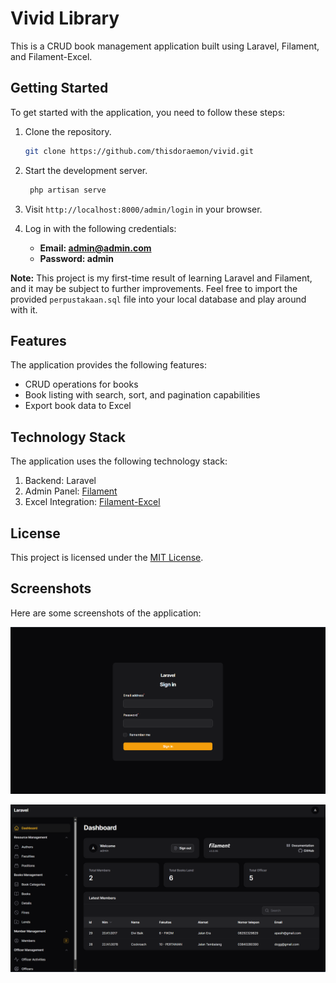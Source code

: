 # Vivid Library

This is a CRUD book management application built using Laravel, Filament, and Filament-Excel.

## Getting Started
To get started with the application, you need to follow these steps:

1. Clone the repository.
   
    ```bash
    git clone https://github.com/thisdoraemon/vivid.git
    ```

2. Start the development server.

   ```bash
    php artisan serve
   ```

3. Visit `http://localhost:8000/admin/login` in your browser.
4. Log in with the following credentials:

    - **Email: admin@admin.com**
    - **Password: admin**
  
**Note:** This project is my first-time result of learning Laravel and Filament, 
and it may be subject to further improvements. Feel free to import the provided `perpustakaan.sql` file into your local database and play around with it.

## Features

The application provides the following features:

- CRUD operations for books
- Book listing with search, sort, and pagination capabilities
- Export book data to Excel

## Technology Stack

The application uses the following technology stack:

1. Backend: Laravel
2. Admin Panel: [Filament](https://filamentphp.com/)
3. Excel Integration: [Filament-Excel](https://github.com/pxlrbt/filament-excel)
   
## License
This project is licensed under the [MIT License](https://github.com/thisdoraemon/vivid/blob/main/LICENSE).

## Screenshots
Here are some screenshots of the application:

![Login Image](login.png)

![Dashboard Image](dashboard.png)
